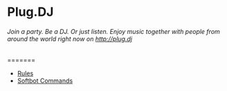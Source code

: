 Plug.DJ
=======
###### Join a party. Be a DJ. Or just listen. Enjoy music together with people from around the world right now on http://plug.dj
=======

* [Rules](https://github.com/Colinowww/Plug/blob/master/Rules)
* [Softbot Commands](https://github.com/Colinowww/Plug/blob/master/Softbot%20Commands.md)
